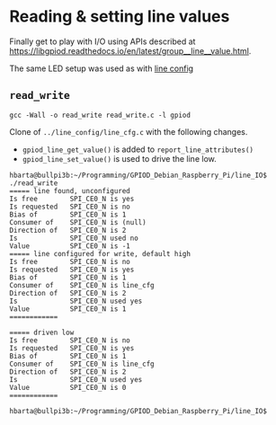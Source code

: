 # Reading & setting line values

Finally get to play with I/O using APIs described at <https://libgpiod.readthedocs.io/en/latest/group__line__value.html>.

The same LED setup was used as with [line config](../line_config/README.md)

## `read_write`

```text
gcc -Wall -o read_write read_write.c -l gpiod
```

Clone of `../line_config/line_cfg.c` with the following changes.

* `gpiod_line_get_value()` is added to `report_line_attributes()`
* `gpiod_line_set_value()` is used to drive the line low.

```text
hbarta@bullpi3b:~/Programming/GPIOD_Debian_Raspberry_Pi/line_IO$ ./read_write 
===== line found, unconfigured
Is free        SPI_CE0_N is yes
Is requested   SPI_CE0_N is no
Bias of        SPI_CE0_N is 1
Consumer of    SPI_CE0_N is (null)
Direction of   SPI_CE0_N is 2
Is             SPI_CE0_N used no
Value          SPI_CE0_N is -1
===== line configured for write, default high
Is free        SPI_CE0_N is no
Is requested   SPI_CE0_N is yes
Bias of        SPI_CE0_N is 1
Consumer of    SPI_CE0_N is line_cfg
Direction of   SPI_CE0_N is 2
Is             SPI_CE0_N used yes
Value          SPI_CE0_N is 1
============

===== driven low
Is free        SPI_CE0_N is no
Is requested   SPI_CE0_N is yes
Bias of        SPI_CE0_N is 1
Consumer of    SPI_CE0_N is line_cfg
Direction of   SPI_CE0_N is 2
Is             SPI_CE0_N used yes
Value          SPI_CE0_N is 0
============

hbarta@bullpi3b:~/Programming/GPIOD_Debian_Raspberry_Pi/line_IO$ 
```
